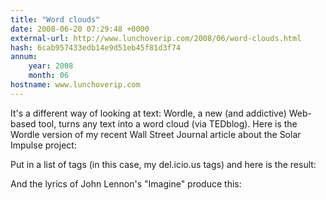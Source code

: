 ```yaml
---
title: "Word clouds"
date: 2008-06-20 07:29:48 +0000
external-url: http://www.lunchoverip.com/2008/06/word-clouds.html
hash: 6cab957433edb14e9d51eb45f81d3f74
annum:
    year: 2008
    month: 06
hostname: www.lunchoverip.com
---
```


It's a different way of looking at text: Wordle, a new (and addictive) Web-based tool, turns any text into a word cloud (via TEDblog). Here is the Wordle version of my recent Wall Street Journal article about the Solar Impulse project:








Put in a list of tags (in this case, my del.icio.us tags) and here is the result:








And the lyrics of John Lennon's "Imagine" produce this:







  

